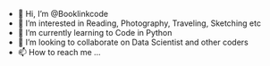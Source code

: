 - 👋 Hi, I’m @Booklinkcode
- 👀 I’m interested in Reading, Photography, Traveling, Sketching etc
- 🌱 I’m currently learning to Code in Python
- 💞️ I’m looking to collaborate on Data Scientist and other coders
- 📫 How to reach me ...

<!---
Booklinkcode/Booklinkcode is a ✨ special ✨ repository because its `README.md` (this file) appears on your GitHub profile.
You can click the Preview link to take a look at your changes.
--->
